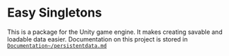 # Easy Singletons

This is a package for the Unity game engine. It makes creating savable and loadable data easier.
Documentation on this project is stored in [`Documentation~/persistentdata.md`](https://github.com/arwtsh/PersistentData/blob/main/Documentation~/persistentdata.md)
